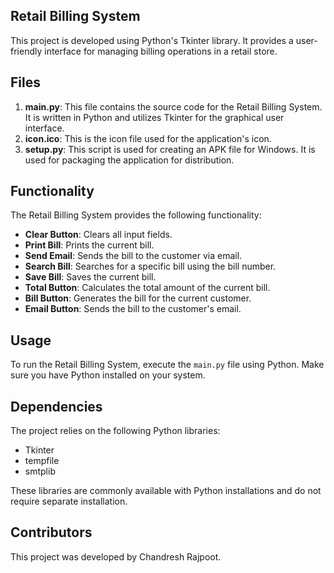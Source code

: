 ## Retail Billing System

This project is developed using Python's Tkinter library. It provides a user-friendly interface for managing billing operations in a retail store.

## Files
1. **main.py**: This file contains the source code for the Retail Billing System. It is written in Python and utilizes Tkinter for the graphical user interface.
2. **icon.ico**: This is the icon file used for the application's icon.
3. **setup.py**: This script is used for creating an APK file for Windows. It is used for packaging the application for distribution.

## Functionality
The Retail Billing System provides the following functionality:

- **Clear Button**: Clears all input fields.
- **Print Bill**: Prints the current bill.
- **Send Email**: Sends the bill to the customer via email.
- **Search Bill**: Searches for a specific bill using the bill number.
- **Save Bill**: Saves the current bill.
- **Total Button**: Calculates the total amount of the current bill.
- **Bill Button**: Generates the bill for the current customer.
- **Email Button**: Sends the bill to the customer's email.

## Usage
To run the Retail Billing System, execute the `main.py` file using Python. Make sure you have Python installed on your system.


## Dependencies
The project relies on the following Python libraries:
- Tkinter
- tempfile
- smtplib

These libraries are commonly available with Python installations and do not require separate installation.

## Contributors
This project was developed by Chandresh Rajpoot.
